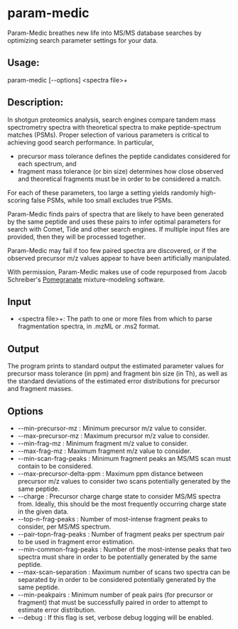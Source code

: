 # param-medic
Param-Medic breathes new life into MS/MS database searches by optimizing search parameter settings for your data.

## Usage:

param-medic [--options] \<spectra file\>+

## Description:

In shotgun proteomics analysis, search engines compare tandem mass spectrometry spectra with theoretical spectra to make peptide-spectrum matches (PSMs). Proper selection of various parameters is critical to achieving good search performance. In particular,

* precursor mass tolerance defines the peptide candidates considered for each spectrum, and
* fragment mass tolerance (or bin size) determines how close observed and theoretical fragments must be in order to be considered a match.

For each of these parameters, too large a setting yields randomly high-scoring false PSMs, while too small excludes true PSMs. 

Param-Medic finds pairs of spectra that are likely to have been generated by the same peptide and uses these pairs to infer optimal parameters for search with Comet, Tide and other search engines. If multiple input files are provided, then they will be processed together. 

Param-Medic may fail if too few paired spectra are discovered, or if the observed precursor m/z values appear to have been artificially manipulated. 

With permission, Param-Medic makes use of code repurposed from Jacob Schreiber's [Pomegranate](https://github.com/jmschrei/pomegranate) mixture-modeling software.

## Input

* \<spectra file\>+: The path to one or more files from which to parse fragmentation spectra, in .mzML or .ms2 format.  

## Output

The program prints to standard output the estimated parameter values for precursor mass tolerance (in ppm) and fragment bin size (in Th), as well as the standard deviations of the estimated error distributions for precursor and fragment masses.

## Options

* --min-precursor-mz <float>: Minimum precursor m/z value to consider.
* --max-precursor-mz <float>: Maximum precursor m/z value to consider.
* --min-frag-mz <float>: Minimum fragment m/z value to consider.
* --max-frag-mz <float>: Maximum fragment m/z value to consider.
* --min-scan-frag-peaks <int>: Minimum fragment peaks an MS/MS scan must contain to be considered.
* --max-precursor-delta-ppm <float>: Maximum ppm distance between precursor m/z values to consider two scans potentially generated by the same peptide.
* --charge <int>: Precursor charge charge state to consider MS/MS spectra from. Ideally, this should be the most frequently occurring charge state in the given data.
* --top-n-frag-peaks <int>: Number of most-intense fragment peaks to consider, per MS/MS spectrum.
* --pair-topn-frag-peaks <int>: Number of fragment peaks per spectrum pair to be used in fragment error estimation.
* --min-common-frag-peaks <int>: Number of the most-intense peaks that two spectra must share in order to be potentially generated by the same peptide.
* --max-scan-separation <int>: Maximum number of scans two spectra can be separated by in order to be considered potentially generated by the same peptide.
* --min-peakpairs <int>: Minimum number of peak pairs (for precursor or fragment) that must be successfully paired in order to attempt to estimate error distribution.
* --debug <float>: If this flag is set, verbose debug logging will be enabled.
